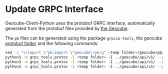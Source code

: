 # Update GRPC Interface

Geocube-Client-Python uses the protobuf GRPC interface, automatically generated from the protobuf files provided by [the Geocube](https://github.com/airbusgeo/geocube/api/v1/pb).

The `pb` files can be generated using the package `grpcio-tools`, the geocube [protobuf folder](https://github.com/airbusgeo/geocube/api/v1/) and the following commands:

```bash
sed -i "s/import \"pb/import \"geocube\/pb/g" <temp folder>/geocube/pb/*.proto
python3 -m grpc_tools.protoc -I <temp folder> -I ../geocube/api/v1/ --python_out=. geocube/pb/geocube.proto geocube/pb/catalog.proto geocube/pb/records.proto geocube/pb/dataformat.proto geocube/pb/variables.proto geocube/pb/layouts.proto geocube/pb/operations.proto
python3 -m grpc_tools.protoc -I <temp folder> -I ../geocube/api/v1/ --grpc_python_out=. geocube/pb/geocube.proto
python3 -m grpc_tools.protoc -I <temp folder> -I ../geocube/api/v1/ --python_out=. --grpc_python_out=. geocube/pb/admin.proto
```

